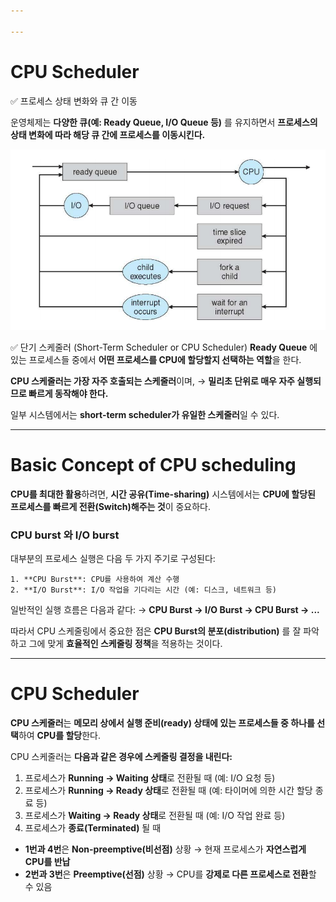 ```yaml
---

---
```

# CPU Scheduler

✅ 프로세스 상태 변화와 큐 간 이동

운영체제는 **다양한 큐(예: Ready Queue, I/O Queue 등)** 를 유지하면서  **프로세스의 상태 변화에 따라 해당 큐 간에 프로세스를 이동시킨다.**

![](../images/Pasted%20image%2020250328172852.png)

✅ 단기 스케줄러 (Short-Term Scheduler or CPU Scheduler)
**Ready Queue** 에 있는 프로세스들 중에서  **어떤 프로세스를 CPU에 할당할지 선택하는 역할**을 한다.

**CPU 스케줄러는 가장 자주 호출되는 스케줄러**이며,  → **밀리초 단위로 매우 자주 실행되므로 빠르게 동작해야 한다.**

일부 시스템에서는 **short-term scheduler가 유일한 스케줄러**일 수 있다.

---
# Basic Concept of CPU scheduling

**CPU를 최대한 활용**하려면, **시간 공유(Time-sharing)** 시스템에서는  **CPU에 할당된 프로세스를 빠르게 전환(Switch)해주는 것**이 중요하다.

### CPU burst 와 I/O burst

대부분의 프로세스 실행은 다음 두 가지 주기로 구성된다:

    1. **CPU Burst**: CPU를 사용하여 계산 수행
    2. **I/O Burst**: I/O 작업을 기다리는 시간 (예: 디스크, 네트워크 등)
        
        
일반적인 실행 흐름은 다음과 같다:  → **CPU Burst → I/O Burst → CPU Burst → ...**
    
따라서 CPU 스케줄링에서 중요한 점은 **CPU Burst의 분포(distribution)** 를 잘 파악하고  그에 맞게 **효율적인 스케줄링 정책**을 적용하는 것이다.

---
# CPU Scheduler

**CPU 스케줄러**는 **메모리 상에서 실행 준비(ready) 상태에 있는 프로세스들 중 하나를 선택**하여  **CPU를 할당**한다.

CPU 스케줄러는 **다음과 같은 경우에 스케줄링 결정을 내린다:**

1. 프로세스가 **Running → Waiting 상태**로 전환될 때  (예: I/O 요청 등)
2. 프로세스가 **Running → Ready 상태**로 전환될 때  (예: 타이머에 의한 시간 할당 종료 등)
3. 프로세스가 **Waiting → Ready 상태**로 전환될 때  (예: I/O 작업 완료 등)
4. 프로세스가 **종료(Terminated)** 될 때


- **1번과 4번**은 **Non-preemptive(비선점)** 상황  → 현재 프로세스가 **자연스럽게 CPU를 반납**
- **2번과 3번**은 **Preemptive(선점)** 상황  → CPU를 **강제로 다른 프로세스로 전환**할 수 있음
